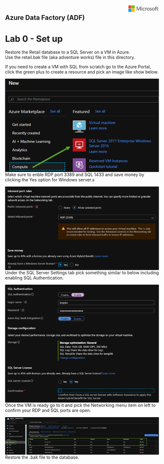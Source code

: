 <img style="float: right;" src="../../graphics/solutions-microsoft-logo-small.png">

## Azure Data Factory (ADF) 
# Lab 0 - Set up

Restore the Retail database to a SQL Server on a VM in Azure.  
Use the retail.bak file (aka adventure works) file in this directory.

If you need to create a VM with SQL from scratch go to the Azure Portal, click the green plus to create a resource and
pick an image like show below.

<img style="float: right;" src="../../graphics/createsqlvm.png">


Make sure to enble RDP port 3389 and SQL 1433 and save money by clicking the Yes option for Windows server.s

<img style="float: right;" src="../../graphics/sqlvmscreen1.png">


Under the SQL Server Settings tab pick something similar to below including enabling SQL Authentication.

<img style="float: right;" src="../../graphics/sqlvmscreen2.png">


Once the VM is ready go to it and pick the Networking menu item on left to confirm your RDP and SQL ports are open.

<img style="float: right;" src="../../graphics/sqlvmscreen3.png">

Restore the .bak file to the database.
